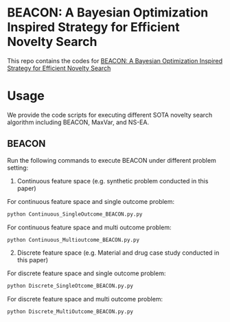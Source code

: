 # BEACON: A Bayesian Optimization Inspired Strategy for Efficient Novelty Search
This repo contains the codes for [BEACON: A Bayesian Optimization Inspired
Strategy for Efficient Novelty Search](https://arxiv.org/abs/2406.03616)

# Usage
We provide the code scripts for executing different SOTA novelty search algorithm including BEACON, MaxVar, and NS-EA.

BEACON
------------------------------
Run the following commands to execute BEACON under different problem setting:

1. Continuous feature space (e.g. synthetic problem conducted in this paper)
   
For continuous feature space and single outcome problem:
```sh
python Continuous_SingleOutcome_BEACON.py.py
```

For continuous feature space and multi outcome problem:
```sh
python Continuous_Multioutcome_BEACON.py.py
```

2. Discrete feature space (e.g. Material and drug case study conducted in this paper)
   
For discrete feature space and single outcome problem:
```sh
python Discrete_SingleOtcome_BEACON.py.py
```

For discrete feature space and multi outcome problem:
```sh
python Discrete_MultiOutcome_BEACON.py.py
```
